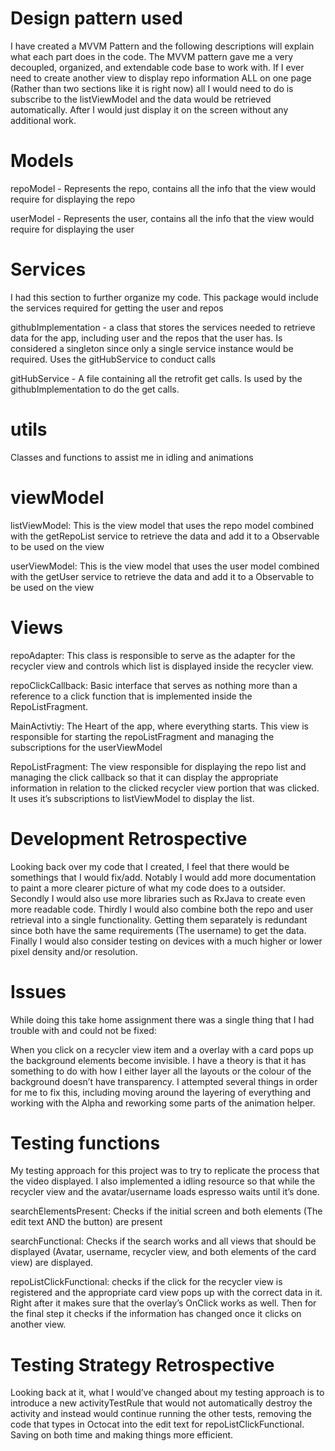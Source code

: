 # Design pattern used
I have created a MVVM Pattern and the following descriptions will explain what each part does in the code. The MVVM pattern gave me a very decoupled, organized, and extendable code base to work with. If I ever need to create another view to display repo information ALL on one page (Rather than two sections like it is right now) all I would need to do is subscribe to the listViewModel and the data would be retrieved automatically. After I would just display it on the screen without any additional work.

# Models
repoModel - Represents the repo, contains all the info that the view would require for displaying the repo

userModel - Represents the user, contains all the info that the view would require for displaying the user

# Services
I had this section to further organize my code. This package would include the services required for getting the user and repos

githubImplementation - a class that stores the services needed to retrieve data for the app, including user and the repos that the user has. Is considered a singleton since only a single service instance would be required. Uses the gitHubService to conduct calls

gitHubService - A file containing all the retrofit get calls. Is used by the githubImplementation to do the get calls.

# utils
Classes and functions to assist me in idling and animations

# viewModel
listViewModel: This is the view model that uses the repo model combined with the getRepoList service to retrieve the data and add it to a Observable to be used on the view

userViewModel: This is the view model that uses the user model combined with the getUser service to retrieve the data and add it to a Observable to be used on the view

# Views
repoAdapter: This class is responsible to serve as the adapter for the recycler view and controls which list is displayed inside the recycler view.

repoClickCallback: Basic interface that serves as nothing more than a reference to a click function that is implemented inside the RepoListFragment.

MainActivtiy: The Heart of the app, where everything starts. This view is responsible for starting the repoListFragment and managing the subscriptions for the userViewModel

RepoListFragment: The view responsible for displaying the repo list and managing the click callback so that it can display the appropriate information in relation to the clicked recycler view portion that was clicked. It uses it’s subscriptions to listViewModel to display the list.

# Development Retrospective
Looking back over my code that I created, I feel that there would be somethings that I would fix/add. Notably I would add more documentation to paint a more clearer picture of what my code does to a outsider. Secondly I would also use more libraries such as RxJava to create even more readable code. Thirdly I would also combine both the repo and user retrieval into a single functionality. Getting them separately is redundant since both have the same requirements (The username) to get the data. Finally I would also consider testing on devices with a much higher or lower pixel density and/or resolution.

# Issues
While doing this take home assignment there was a single thing that I had trouble with and could not be fixed:

When you click on a recycler view item and a overlay with a card pops up the background elements become invisible. I have a theory is that it has something to do with how I either layer all the layouts or the colour of the background doesn’t have transparency. I attempted several things in order for me to fix this, including moving around the layering of everything and working with the Alpha and reworking some parts of the animation helper.

# Testing functions

My testing approach for this project was to try to replicate the process that the video displayed. I also implemented a idling resource so that while the recycler view and the avatar/username loads espresso waits until it’s done.

searchElementsPresent: Checks if the initial screen and both elements (The edit text AND the button) are present

searchFunctional: Checks if the search works and all views that should be displayed (Avatar, username, recycler view, and both elements of the card view) are displayed.

repoListClickFunctional: checks if the click for the recycler view is registered and the appropriate card view pops up with the correct data in it. Right after it makes sure that the overlay’s OnClick works as well. Then for the final step it checks if the information has changed once it clicks on another view.

# Testing Strategy Retrospective
Looking back at it, what I would’ve changed about my testing approach is to introduce a new activityTestRule that would not automatically destroy the activity and instead would continue running the other tests, removing the code that types in Octocat into the edit text for repoListClickFunctional. Saving on both time and making things more efficient.
